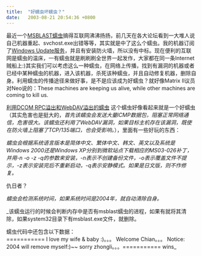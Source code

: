 ```yaml
---
title:  "好蠕虫坏蠕虫？"
date:   2003-08-21 20:54:36 +0800
---
```


最近一个[MSBLAST蠕虫](http://www.nsfocus.net/index.php?act=advisory&do=view&adv_id=28)搞得互联网沸沸扬扬，前几天在各大论坛看到一大堆人说自己机器重起、svchost.exe出错等等，其实就是中了这么个蠕虫。我的机器订阅了[Windows Update服务](http://windowsupdate.microsoft.com/)，并且有安装防火墙，所以没有中标。现在便利的互联网是蠕虫的温床，一有蠕虫就是刷刷刷全世界一起发作，大家都在同一条Internet贼船上:)其实我们可以考虑这么一种蠕虫，在网络上传播，找到有漏洞的机器或者已经中某种蠕虫的机器，进入该机器，杀死该种蠕虫，并且自动修复机器，删除自身。利用蠕虫的传播途径来做好事，是不是应该成为好蠕虫？就好像Matrix II议员对Neo说的：These machines are keeping us alive, while other machines are coming to kill us.  

[利用DCOM RPC溢出和WebDAV溢出的蠕虫](http://www.nsfocus.net/index.php?act=advisory&do=view&adv_id=29) 这个蠕虫好像看起来就是一个好蠕虫（其实危害也是挺大的，_首先该蠕虫会发送大量ICMP数据包，阻塞正常网络通信，危害很大。该蠕虫还利用了WebDAV漏洞，如果目标主机存在该漏洞，既使在防火墙上阻塞了TCP/135端口，也会受影响。_），里面有一些好玩的东西：  

_蠕虫会根据系统语言版本是简体中文、繁体中文、韩文、英文以及系统是Windows 2000还是Windows XP分别到微软站点下载相应的MS03-026补丁，并用-n -o -z -q的参数来安装，-n表示不创建备份文件，-o表示覆盖文件不提示，-z表示安装完后不重新启动，-q表示安静模式。如果是日文版，则不作修复。_  

仇日者？  

_蠕虫会检测系统时间，如果系统时间是2004年，就自动清除自身。_  

_该蠕虫运行的时候会判断内存中是否有msblast蠕虫的进程，如果有就将其清除，如果system32目录下有msblast.exe文件，就删除。  

蠕虫代码中还包含以下数据：  
=========== I love my wife & baby :)。。。 Welcome Chian。。。 Notice: 2004 will remove myself:)~~ sorry zhongli。。。=========== wins_  

